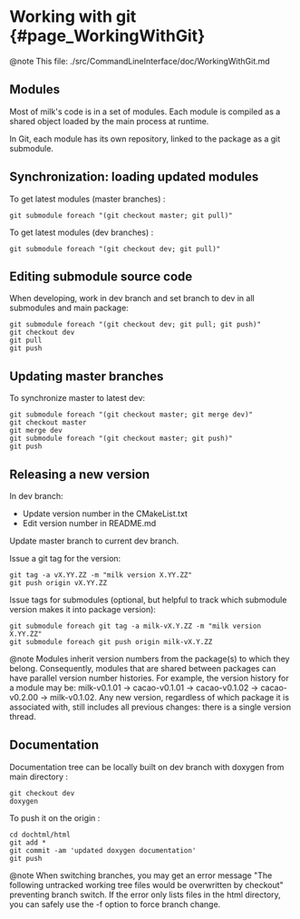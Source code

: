 # Working with git {#page_WorkingWithGit}

@note This file: ./src/CommandLineInterface/doc/WorkingWithGit.md

## Modules

Most of milk's code is in a set of modules. Each module is compiled as a shared object loaded by the main process at runtime.

In Git, each module has its own repository, linked to the package as a git submodule.




## Synchronization: loading updated modules

To get latest modules (master branches) :

	git submodule foreach "(git checkout master; git pull)"

To get latest modules (dev branches) :

	git submodule foreach "(git checkout dev; git pull)"


## Editing submodule source code

When developing, work in dev branch and set branch to dev in all submodules and main package:

	git submodule foreach "(git checkout dev; git pull; git push)"
	git checkout dev
	git pull
	git push
	

## Updating master branches

To synchronize master to latest dev:
	
	git submodule foreach "(git checkout master; git merge dev)"
	git checkout master
	git merge dev
	git submodule foreach "(git checkout master; git push)"
	git push


## Releasing a new version

In dev branch:
- Update version number in the CMakeList.txt
- Edit version number in README.md

Update master branch to current dev branch.

Issue a git tag for the version:

	git tag -a vX.YY.ZZ -m "milk version X.YY.ZZ"
	git push origin vX.YY.ZZ

Issue tags for submodules (optional, but helpful to track which submodule version makes it into package version):

	git submodule foreach git tag -a milk-vX.Y.ZZ -m "milk version X.YY.ZZ"
	git submodule foreach git push origin milk-vX.Y.ZZ

@note Modules inherit version numbers from the package(s) to which they belong. Consequently, modules that are shared between packages can have parallel version number histories. For example, the version history for a module may be: milk-v0.1.01 -> cacao-v0.1.01 -> cacao-v0.1.02 -> cacao-v0.2.00 -> milk-v0.1.02. Any new version, regardless of which package it is associated with, still includes all previous changes: there is a single version thread.





## Documentation

Documentation tree can be locally built on dev branch with doxygen from main directory  :

	git checkout dev
	doxygen

To push it on the origin :	

	cd dochtml/html
	git add *
	git commit -am 'updated doxygen documentation'
	git push


@note When switching branches, you may get an error message "The following untracked working tree files would be overwritten by checkout" preventing branch switch. If the error only lists files in the html directory, you can safely use the -f option to force branch change.



